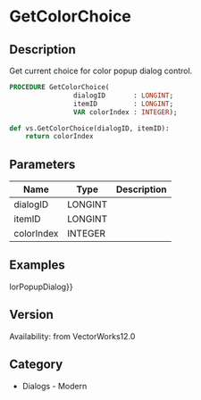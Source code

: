 # GetColorChoice

## Description
Get current choice for color popup dialog control.

```pascal
PROCEDURE GetColorChoice(
				dialogID       : LONGINT;
				itemID         : LONGINT;
				VAR colorIndex : INTEGER);
```

```python
def vs.GetColorChoice(dialogID, itemID):
    return colorIndex
```

## Parameters
|Name|Type|Description|
|---|---|---|
|dialogID|LONGINT|   |
|itemID|LONGINT|   |
|colorIndex|INTEGER|   |

## Examples
lorPopupDialog}}

## Version
Availability: from VectorWorks12.0

## Category
* Dialogs - Modern

